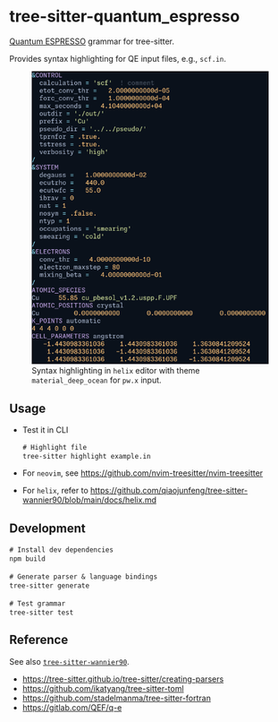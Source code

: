 # tree-sitter-quantum_espresso

[Quantum ESPRESSO](https://gitlab.com/QEF/q-e) grammar for tree-sitter.

Provides syntax highlighting for QE input files, e.g., `scf.in`.

<figure>
<img src='docs/pw.png' width='600'>
<figcaption>Syntax highlighting in <code>helix</code> editor with theme <code>material_deep_ocean</code> for <code>pw.x</code> input.</figcaption>
</figure>

## Usage

- Test it in CLI

    ```shell
    # Highlight file
    tree-sitter highlight example.in
    ```

- For `neovim`, see <https://github.com/nvim-treesitter/nvim-treesitter>
- For `helix`, refer to <https://github.com/qiaojunfeng/tree-sitter-wannier90/blob/main/docs/helix.md>

## Development

```shell
# Install dev dependencies
npm build

# Generate parser & language bindings
tree-sitter generate

# Test grammar
tree-sitter test
```

## Reference

See also [`tree-sitter-wannier90`](https://github.com/qiaojunfeng/tree-sitter-wannier90).

- <https://tree-sitter.github.io/tree-sitter/creating-parsers>
- <https://github.com/ikatyang/tree-sitter-toml>
- <https://github.com/stadelmanma/tree-sitter-fortran>
- <https://gitlab.com/QEF/q-e>
